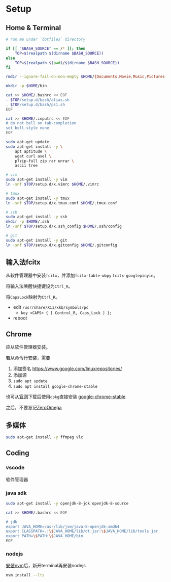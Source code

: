# Setup

## Home & Terminal

```bash
# run me under `dotfiles` directory

if [[ "$BASH_SOURCE" == /* ]]; then
    TOP=$(realpath $(dirname $BASH_SOURCE))
else
    TOP=$(realpath $(pwd)/$(dirname $BASH_SOURCE))
fi

rmdir --ignore-fail-on-non-empty $HOME/{Documents,Movie,Music,Pictures,Public,Videos}

mkdir -p $HOME/bin

cat >> $HOME/.bashrc << EOF
. $TOP/setup.d/bash/alias.sh
. $TOP/setup.d/bash/ps1.sh
EOF

cat >> $HOME/.inputrc << EOF
# do not bell on tab-completion
set bell-style none
EOF

sudo apt-get update
sudo apt-get install -y \
    apt aptitude \
    wget curl axel \
    p7zip-full zip rar unrar \
    ascii tree

# vim
sudo apt-get install -y vim
ln -snf $TOP/setup.d/x.vimrc $HOME/.vimrc

# tmux
sudo apt-get install -y tmux
ln -snf $TOP/setup.d/x.tmux.conf $HOME/.tmux.conf

# ssh
sudo apt-get install -y ssh
mkdir -p $HOME/.ssh
ln -snf $TOP/setup.d/x.ssh_config $HOME/.ssh/config

# git
sudo apt-get install -y git
ln -snf $TOP/setup.d/x.gitconfig $HOME/.gitconfig
```

## 输入法fcitx

从软件管理器中安装`fcitx`，并添加`fcitx-table-wbpy` `fcitx-googlepinyin`。

将输入法唤醒快捷键设为`Ctrl_R`。

将`CapsLock`映射为`Ctrl_R`。

- edit `/usr/share/X11/xkb/symbols/pc`
  - `key <CAPS> { [ Control_R, Caps_Lock ] };`
- reboot

## Chrome

应从软件管理器安装。

若从命令行安装，需要

1) 添加签名 https://www.google.com/linuxrepositories/
2) 添加源
3) `sudo apt update`
4) `sudo apt install google-chrome-stable`

也可从[官网](https://www.google.com/intl/zh-HK/chrome/)下载后使用`dpkg`直接安装 [google-chrome-stable](https://dl.google.com/linux/direct/google-chrome-stable_current_amd64.deb)

之后，不要忘记[ZeroOmega](https://chromewebstore.google.com/detail/proxy-switchyomega-3-zero/pfnededegaaopdmhkdmcofjmoldfiped)

## 多媒体

```bash
sudo apt-get install -y ffmpeg vlc
```

## Coding

### vscode

软件管理器

### java sdk

```bash
sudo apt-get install -y openjdk-8-jdk openjdk-8-source

cat >> $HOME/.bashrc << EOF

# jdk
export JAVA_HOME=/usr/lib/jvm/java-8-openjdk-amd64
export CLASSPATH=.:\$JAVA_HOME/lib/dt.jar:\$JAVA_HOME/lib/tools.jar
export PATH=\$PATH:\$JAVA_HOME/bin
EOF
```

### nodejs

[安装nvm](https://github.com/nvm-sh/nvm#install--update-script)后，新开terminal再安装nodejs

```bash
nvm install --lts
```
